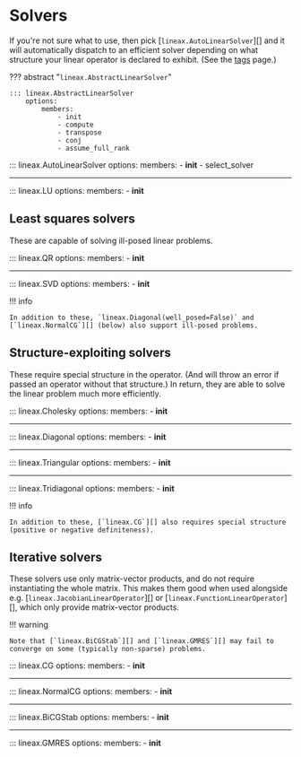 # Solvers

If you're not sure what to use, then pick [`lineax.AutoLinearSolver`][] and it will automatically dispatch to an efficient solver depending on what structure your linear operator is declared to exhibit. (See the [tags](./tags.md) page.)

??? abstract "`lineax.AbstractLinearSolver`"

    ::: lineax.AbstractLinearSolver
        options:
            members:
                - init
                - compute
                - transpose
                - conj
                - assume_full_rank

::: lineax.AutoLinearSolver
    options:
        members:
            - __init__
            - select_solver

---

::: lineax.LU
    options:
        members:
            - __init__

## Least squares solvers

These are capable of solving ill-posed linear problems.

::: lineax.QR
    options:
        members:
            - __init__

---

::: lineax.SVD
    options:
        members:
            - __init__

!!! info

    In addition to these, `lineax.Diagonal(well_posed=False)` and [`lineax.NormalCG`][] (below) also support ill-posed problems.

## Structure-exploiting solvers

These require special structure in the operator. (And will throw an error if passed an operator without that structure.) In return, they are able to solve the linear problem much more efficiently.

::: lineax.Cholesky
    options:
        members:
            - __init__

---

::: lineax.Diagonal
    options:
        members:
            - __init__

---

::: lineax.Triangular
    options:
        members:
            - __init__

---

::: lineax.Tridiagonal
    options:
        members:
            - __init__

!!! info

    In addition to these, [`lineax.CG`][] also requires special structure (positive or negative definiteness).

## Iterative solvers

These solvers use only matrix-vector products, and do not require instantiating the whole matrix. This makes them good when used alongside e.g. [`lineax.JacobianLinearOperator`][] or [`lineax.FunctionLinearOperator`][], which only provide matrix-vector products.

!!! warning

    Note that [`lineax.BiCGStab`][] and [`lineax.GMRES`][] may fail to converge on some (typically non-sparse) problems.

::: lineax.CG
    options:
        members:
            - __init__

---

::: lineax.NormalCG
    options:
        members:
            - __init__

---

::: lineax.BiCGStab
    options:
        members:
            - __init__

---

::: lineax.GMRES
    options:
        members:
            - __init__
